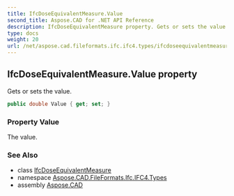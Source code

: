 ```yaml
---
title: IfcDoseEquivalentMeasure.Value
second_title: Aspose.CAD for .NET API Reference
description: IfcDoseEquivalentMeasure property. Gets or sets the value
type: docs
weight: 20
url: /net/aspose.cad.fileformats.ifc.ifc4.types/ifcdoseequivalentmeasure/value/
---
```

## IfcDoseEquivalentMeasure.Value property

Gets or sets the value.

```csharp
public double Value { get; set; }
```

### Property Value

The value.

### See Also

* class [IfcDoseEquivalentMeasure](../)
* namespace [Aspose.CAD.FileFormats.Ifc.IFC4.Types](../../ifcdoseequivalentmeasure/)
* assembly [Aspose.CAD](../../../)


